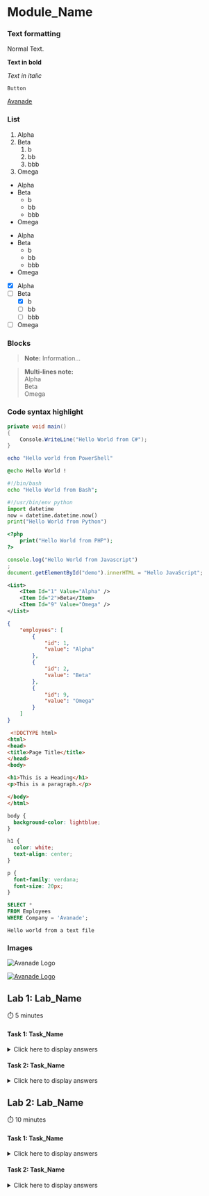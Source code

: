 # Module_Name

### Text formatting

Normal Text.

**Text in bold**

*Text in italic*

`Button`

[Avanade](https://www.avanade.com/en)

### List

1. Alpha
1. Beta
    1. b
    1. bb
    1. bbb
1. Omega

- Alpha
- Beta
    - b
    - bb
    - bbb
- Omega

* Alpha
* Beta
    * b
    * bb
    * bbb
* Omega

- [x] Alpha
- [ ] Beta
    - [x] b
    - [ ] bb
    - [ ] bbb
- [ ] Omega

### Blocks

> **Note:** Information... 

> **Multi-lines note:**
> <br />
> Alpha
> <br />
> Beta
> <br />
> Omega

### Code syntax highlight

```csharp
private void main()
{
    Console.WriteLine("Hello World from C#");
}
```

```powershell
echo "Hello world from PowerShell"
```

```bat
@echo Hello World !
```

```bash
#!/bin/bash
echo "Hello World from Bash";
``` 

```python
#!/usr/bin/env python
import datetime
now = datetime.datetime.now()
print("Hello World from Python")
```

```php
<?php
    print("Hello World from PHP");
?>
```

```javascript
console.log("Hello World from Javascript")
;
document.getElementById("demo").innerHTML = "Hello JavaScript"; 
```

```xml
<List>
    <Item Id="1" Value="Alpha" />
    <Item Id="2">Beta</Item>
    <Item Id="9" Value="Omega" />
</List>
```

```json
{
    "employees": [  
        {
            "id": 1,
            "value": "Alpha"
        },
        {
            "id": 2, 
            "value": "Beta"
        },
        {
            "id": 9, 
            "value": "Omega"
        }
    ]
}  
```

```html
 <!DOCTYPE html>
<html>
<head>
<title>Page Title</title>
</head>
<body>

<h1>This is a Heading</h1>
<p>This is a paragraph.</p>

</body>
</html> 
```

```css
body {
  background-color: lightblue;
}

h1 {
  color: white;
  text-align: center;
}

p {
  font-family: verdana;
  font-size: 20px;
}
```

```sql
SELECT * 
FROM Employees
WHERE Company = 'Avanade';
```

```text
Hello world from a text file
```

### Images

![Avanade Logo](https://www.avanade.com/~/media/logo/avanade-logo.svg)

[![Avanade Logo](https://www.avanade.com/~/media/logo/avanade-logo.svg)](https://www.avanade.com/en)

## Lab 1: Lab_Name

:stopwatch: 5 minutes

#### Task 1: Task_Name

<details>
<summary>Click here to display answers</summary>

1. Step 1  

1. Step 2

</details>

#### Task 2: Task_Name

<details>
<summary>Click here to display answers</summary>

1. Step 1

1. Step 2

</details>

## Lab 2: Lab_Name

:stopwatch: 10 minutes

#### Task 1: Task_Name

<details>
<summary>Click here to display answers</summary>

1. Step 1

1. Step 2

</details>

#### Task 2: Task_Name

<details>
<summary>Click here to display answers</summary>

1. Step 1

1. Step 2

</details>